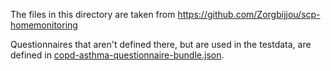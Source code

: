 The files in this directory are taken from https://github.com/Zorgbijjou/scp-homemonitoring

Questionnaires that aren't defined there, but are used in the testdata, are defined in [copd-asthma-questionnaire-bundle.json](copd-asthma-questionnaire-bundle.json).